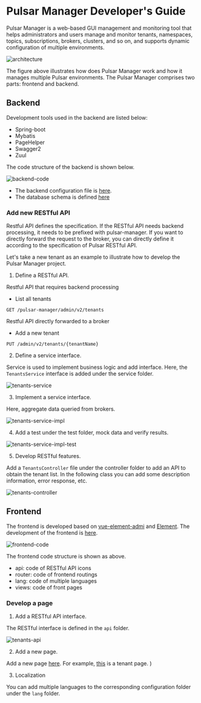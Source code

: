 # Pulsar Manager Developer's Guide

Pulsar Manager is a web-based GUI management and monitoring tool that helps administrators and users manage and monitor tenants, namespaces, topics, subscriptions, brokers, clusters, and so on, and supports dynamic configuration of multiple environments.

![architecture](img/pulsar-manager-architecture.png)

The figure above illustrates how does Pulsar Manager work and how it manages multiple Pulsar environments. The Pulsar Manager comprises two parts: frontend and backend.

## Backend

Development tools used in the backend are listed below:

* Spring-boot 
* Mybatis
* PageHelper
* Swagger2
* Zuul

The code structure of the backend is shown below.

![backend-code](img/pulsar-manager-backend-code.png)

* The backend configuration file is [here](https://github.com/apache/pulsar-manager/blob/master/src/main/resources/application.properties).
* The database schema is defined [here](https://github.com/apache/pulsar-manager/blob/master/src/main/resources/META-INF/sql/mysql-schema.sql)

### Add new RESTful API

Restful API defines the specification. If the RESTful API needs backend processing, it needs to be prefixed with pulsar-manager. If you want to directly forward the request to the broker, you can directly define it according to the specification of Pulsar RESTful API.

Let's take a new tenant as an example to illustrate how to develop the Pulsar Manager project.

1. Define a RESTful API.  

Restful API that requires backend processing  

* List all tenants

```
GET /pulsar-manager/admin/v2/tenants
```

Restful API directly forwarded to a broker

* Add a new tenant

```
PUT /admin/v2/tenants/{tenantName}
```

2. Define a service interface.

Service is used to implement business logic and add interface.
Here, the `TenantsService` interface is added under the service folder.

![tenants-service](img/tenants-service.png)

3. Implement a service interface.

Here, aggregate data queried from brokers.

![tenants-service-impl](img/tenants-service-impl.png)

4. Add a test under the test folder, mock data and verify results.

![tenants-service-impl-test](img/tenants-service-impl-test.png)

5. Develop RESTful features.

Add a `TenantsController` file under the controller folder to add an API to obtain the tenant list.
In the following class you can add some description information, error response, etc.

![tenants-controller](img/tenants-controller.png)

## Frontend

The frontend is developed based on [vue-element-admi](https://panjiachen.github.io/vue-element-admin-site/guide/) and [Element](https://element.eleme.cn/#/en-US).
The development of the frontend is [here](https://github.com/apache/pulsar-manager/tree/master/front-end/src/views/management).

![frontend-code](img/frontend-code.png)

The frontend code structure is shown as above.
* api: code of RESTful API icons
* router: code of frontend routings
* lang: code of multiple languages
* views: code of front pages

### Develop a page

1. Add a RESTful API interface.

The RESTful interface is defined in the `api` folder. 

![tenants-api](img/tenants-api.png)


2. Add a new page.

Add a new page [here](https://github.com/apache/pulsar-manager/tree/master/front-end/src/views/management). 
For example, [this](https://github.com/apache/pulsar-manager/blob/master/front-end/src/views/management/tenants/index.vue) is a tenant page. )

3. Localization

You can add  multiple languages to the corresponding configuration folder under the `lang` folder.
